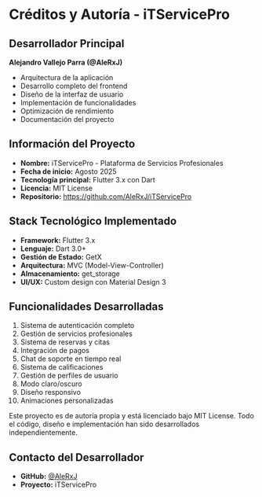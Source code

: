 # Créditos y Autoría - iTServicePro

## Desarrollador Principal
**Alejandro Vallejo Parra (@AleRxJ)**
- Arquitectura de la aplicación
- Desarrollo completo del frontend
- Diseño de la interfaz de usuario
- Implementación de funcionalidades
- Optimización de rendimiento
- Documentación del proyecto

## Información del Proyecto
- **Nombre:** iTServicePro - Plataforma de Servicios Profesionales
- **Fecha de inicio:** Agosto 2025
- **Tecnología principal:** Flutter 3.x con Dart
- **Licencia:** MIT License
- **Repositorio:** https://github.com/AleRxJ/iTServicePro

## Stack Tecnológico Implementado
- **Framework:** Flutter 3.x
- **Lenguaje:** Dart 3.0+
- **Gestión de Estado:** GetX
- **Arquitectura:** MVC (Model-View-Controller)
- **Almacenamiento:** get_storage
- **UI/UX:** Custom design con Material Design 3

## Funcionalidades Desarrolladas
1. Sistema de autenticación completo
2. Gestión de servicios profesionales
3. Sistema de reservas y citas
4. Integración de pagos
5. Chat de soporte en tiempo real
6. Sistema de calificaciones
7. Gestión de perfiles de usuario
8. Modo claro/oscuro
9. Diseño responsivo
10. Animaciones personalizadas

Este proyecto es de autoría propia y está licenciado bajo MIT License.
Todo el código, diseño e implementación han sido desarrollados independientemente.

## Contacto del Desarrollador
- **GitHub:** [@AleRxJ](https://github.com/AleRxJ)
- **Proyecto:** iTServicePro